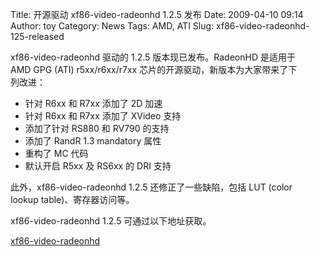Title: 开源驱动 xf86-video-radeonhd 1.2.5 发布
Date: 2009-04-10 09:14
Author: toy
Category: News
Tags: AMD, ATI
Slug: xf86-video-radeonhd-125-released

xf86-video-radeonhd 驱动的 1.2.5 版本现已发布。RadeonHD 是适用于  
AMD GPG (ATI) r5xx/r6xx/r7xx 芯片的开源驱动，新版本为大家带来了下  
列改进：

* 针对 R6xx 和 R7xx 添加了 2D 加速  
* 针对 R6xx 和 R7xx 添加了 XVideo 支持  
* 添加了针对 RS880 和 RV790 的支持  
* 添加了 RandR 1.3 mandatory 属性  
* 重构了 MC 代码  
* 默认开启 R5xx 及 RS6xx 的 DRI 支持

此外，xf86-video-radeonhd 1.2.5 还修正了一些缺陷，包括 LUT (color  
lookup table)、寄存器访问等。

xf86-video-radeonhd 1.2.5 可通过以下地址获取。

[xf86-video-radeonhd](http://xorg.freedesktop.org/releases/individual/driver/)
